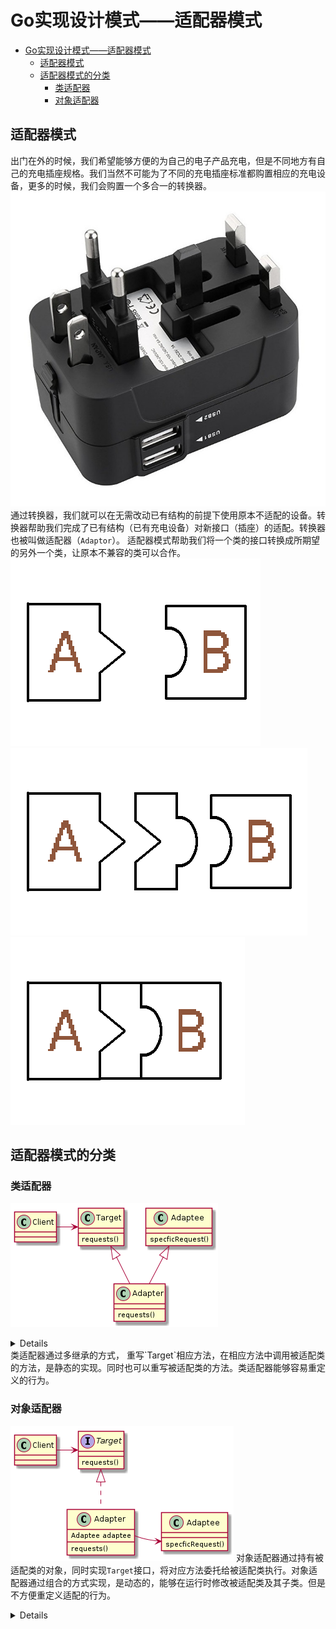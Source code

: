 # Go实现设计模式——适配器模式
- [Go实现设计模式——适配器模式](#go实现设计模式适配器模式)
  - [适配器模式](#适配器模式)
  - [适配器模式的分类](#适配器模式的分类)
    - [类适配器](#类适配器)
    - [对象适配器](#对象适配器)
## 适配器模式
出门在外的时候，我们希望能够方便的为自己的电子产品充电，但是不同地方有自己的充电插座规格。我们当然不可能为了不同的充电插座标准都购置相应的充电设备，更多的时候，我们会购置一个多合一的转换器。
![转换器](static/images/plugin.jpg)
通过转换器，我们就可以在无需改动已有结构的前提下使用原本不适配的设备。转换器帮助我们完成了已有结构（已有充电设备）对新接口（插座）的适配。转换器也被叫做适配器（`Adaptor`）。
适配器模式帮助我们将一个类的接口转换成所期望的另外一个类，让原本不兼容的类可以合作。
![requirement](static/images/AB.png)
![prepare](static/images/A_C_B.png)
![useAdaptor](static/images/ACB.png)

## 适配器模式的分类
### 类适配器
![classAdaptor](../../out/uml/structural/adaptor_pattern/classAdaptor/Class%20Adaptor.png)

<details>
<pre>
@startuml Class Adaptor
class Client{
}
class Target{
    requests()
}
class Adaptee{
    specficRequest()
}
class Adapter extends Adaptee,Target {
    requests()
}
Client -r-> Target
@enduml
</pre>
</details>
类适配器通过多继承的方式， 重写`Target`相应方法，在相应方法中调用被适配类的方法，是静态的实现。同时也可以重写被适配类的方法。类适配器能够容易重定义的行为。

### 对象适配器
![objectAdaptor](../../out/uml/structural/adaptor_pattern/objectAdaptor/Object%20Adaptor.png)
对象适配器通过持有被适配类的对象，同时实现`Target`接口，将对应方法委托给被适配类执行。对象适配器通过组合的方式实现，是动态的，能够在运行时修改被适配类及其子类。但是不方便重定义适配的行为。
<details>
<pre>
@startuml Object Adaptor
class Client{
}
interface Target{
    requests()
}
class Adaptee{
    specficRequest()
}
class Adapter implements Target {
    Adaptee adaptee
    requests()
}
Client -r-> Target
Adapter::adaptee -r-> Adaptee
@enduml
</pre>
</details>


